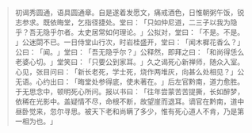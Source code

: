
> 初谒秀圆通，语具圆通章。自是遂着发愿文，痛戒酒色，日惟朝粥午饭，锐志参求。既依晦堂，乞指径捷处。堂曰：​「只如仲尼道，二三子以我为隐乎？吾无隐乎尔者。太史居常如何理论。​」公拟对，堂曰：​「不是。不是。​」公迷閟不已。一日侍堂山行次，时岩桂盛开，堂曰：​「闻木樨花香么？​」公曰：​「闻。​」堂曰：​「吾无隐乎尔？​」公释然，即拜之曰：​「和尚得恁么老婆心切。​」堂笑曰：​「只要公到家耳。​」久之谒死心新禅师，随众入室。心见，张目问曰：​「新长老死，学士死，烧作两堆灰，向甚么处相见？​」公无语。心约出曰：​「晦堂处参得底，使未著在。​」后左官黔南，道力愈胜。于无思念中，顿明死心所问。报以书曰：​「往年尝蒙苦苦提撕，长如醉梦，依稀在光影中。盖疑情不尽，命根不断，故望崖而退耳。谪官在黔南，道中昼卧觉来，忽尔寻思。被天下老和尚瞒了多少，惟有死心道人不肯，乃是第一相为也。​」
